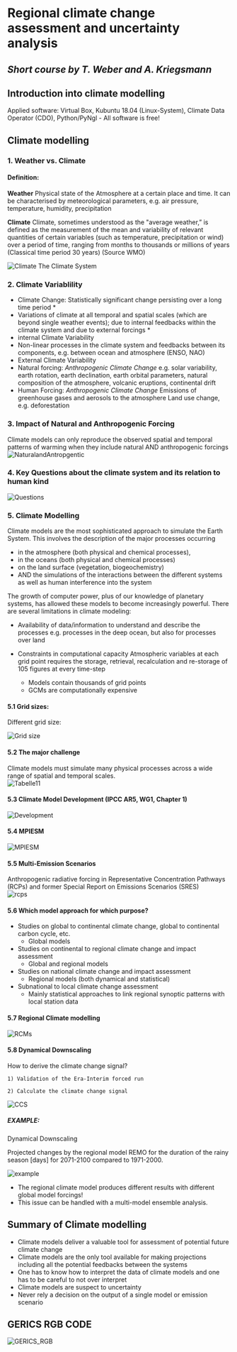 # **Regional climate change assessment and uncertainty analysis**
## *Short course by T. Weber and A. Kriegsmann*

## Introduction into climate modelling

Applied software: Virtual Box, Kubuntu 18.04 (Linux-System), Climate Data Operator (CDO), Python/PyNgl - All software is free!

## Climate modelling
### 1. Weather vs. Climate
#### Definition:
**Weather**
Physical state of the Atmosphere
at a certain place and time. It can be characterised by meteorological parameters, e.g. air pressure, temperature, humidity, precipitation

**Climate**
Climate, sometimes understood as the "average weather,” is defined as the measurement of the mean and variability of relevant quantities of certain variables (such as temperature, precipitation or wind) over a period of time, ranging from months to thousands or millions of years (Classical time period 30 years)
(Source WMO)

![Climate](./fig_workshop/Climate_Bild1_klein.png " Climate")
The Climate System

### 2. Climate Variablility
* Climate Change: Statistically significant change persisting over a long time period * 
* Variations of climate at all temporal and spatial scales (which are beyond single weather events); due to internal feedbacks within the climate system and due to external forcings *
* internal Climate Variability
* Non-linear processes in the climate system and feedbacks between its components, e.g. between ocean and atmosphere (ENSO, NAO)
* External Climate Variability
* Natural forcing: 
*Anthropogenic Climate Change*
e.g. solar variability, earth rotation, earth declination, earth orbital parameters, natural composition of the atmosphere, volcanic eruptions, continental drift
* Human Forcing:
*Anthropogenic Climate Change*
Emissions of greenhouse gases and aerosols to the atmosphere Land use change,
e.g. deforestation

### 3. Impact of Natural and Anthropogenic Forcing
Climate models can only reproduce the observed spatial and temporal patterns of warming when they include natural AND anthropogenic forcings<br/>
![NaturalandAntropgentic](./fig_workshop/Forcing_klein.png "natural and anthropogentic forcings")

### 4. Key Questions about the climate system and its relation to human kind
![Questions](./fig_workshop/key_questions_klein_klein.png "key_questions")

### 5. Climate Modelling
Climate models are the most sophisticated approach to simulate the Earth System.
This involves the description of the major processes occurring

* in the atmosphere (both physical and chemical processes),
* in the oceans (both physical and chemical processes)
* on the land surface (vegetation, biogeochemistry)
* AND the simulations of the interactions between the different systems as well as human interference into the system

The growth of computer power, plus of our knowledge of planetary systems, has allowed these models to become increasingly powerful.
There are several limitations in climate modeling:

* Availability of data/information to understand and describe the processes e.g. processes in the deep ocean, but also for processes over land
* Constraints in computational capacity Atmospheric variables at each grid point requires the storage, retrieval, recalculation and re-storage of 105 figures at every time-step

  * Models contain thousands of grid points
  * GCMs are computationally expensive

#### 5.1 Grid sizes:
Different grid size:

![Grid size](./fig_workshop/Grid_size.png "Different Grid size")

#### 5.2 The major challenge
Climate models must simulate many physical processes across a wide range of spatial and temporal scales. <br/>
![Tabelle11](./fig_workshop/Tabelle11_klein.png "Major challenge")

#### 5.3 Climate Model Development (IPCC AR5, WG1, Chapter 1)
![Development](./fig_workshop/Development_klein_klein.png "Development of the GCMs with time")

#### 5.4 MPIESM
![MPIESM](./fig_workshop/echam6.png "Earth System Models")

#### 5.5 Multi-Emission Scenarios
Anthropogenic radiative forcing in Representative Concentration Pathways (RCPs) and  former Special Report on Emissions Scenarios (SRES) <br/>
![rcps](./fig_workshop/rcps_klein.png "Adopted from: IPCC AR5 WG I: Figure 1.15 | Historical and projected total anthropogenic  radiative forcing (RF) (W m–2) relative to preindustrial level (about 1765) between 1950 and 2100.")

#### 5.6 Which model approach for which purpose?
* Studies on global to continental climate change, global to continental carbon cycle, etc.
    - Global models
* Studies on continental to regional climate change and impact assessment
   - Global and regional models
* Studies on national climate change and impact assessment
   - Regional models (both dynamical and statistical)
* Subnational to local climate change assessment
   - Mainly statistical approaches to link regional synoptic patterns with local station data 

#### 5.7 Regional Climate modelling
![RCMs](./fig_workshop/Folie19_klein.png "From GCM to RCM" )

#### 5.8 Dynamical Downscaling
How to derive the climate change signal?

    1) Validation of the Era-Interim forced run

    2) Calculate the climate change signal

![CCS](./fig_workshop/val_climatechange_folie_klein.png " " )

##### EXAMPLE:
Dynamical Downscaling

Projected changes by the regional model REMO for the duration of the rainy season [days] for 2071-2100 compared to 1971-2000. 

![example](./fig_workshop/Folie24_klein.png "The upper row shows the ECHAM6 and the bottom row the EC-EARTH forcing. Emission scenarios are represented by different columns. " )

* The regional climate model produces different results with different global model forcings!
* This issue can be handled with a multi-model ensemble analysis.

## Summary of Climate modelling
* Climate models deliver a valuable tool for assessment of potential future climate change
* Climate models are the only tool available for making projections including all the potential feedbacks between the systems
* One has to know how to interpret the data of climate models and one has to be careful to not over interpret
* Climate models are suspect to uncertainty
* Never rely a decision on the output of a single model or emission scenario



## GERICS RGB CODE

![GERICS_RGB](./fig_workshop/GERICS_color-codes_in_RGB_for_presentations_klein.png "GERICS rgb code")
